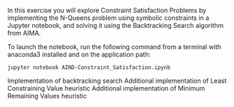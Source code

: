 In this exercise you will explore Constraint Satisfaction Problems by implementing the N-Queens problem using symbolic constraints in a Jupyter notebook, and solving it using the Backtracking Search algorithm from AIMA.

To launch the notebook, run the following command from a terminal with anaconda3 installed and on the application path:

    jupyter notebook AIND-Constraint_Satisfaction.ipynb
    
Implementation of backtracking search
Additional implementation of Least Constraining Value heuristic
Additional implementation of Minimum Remaining Values heuristic
